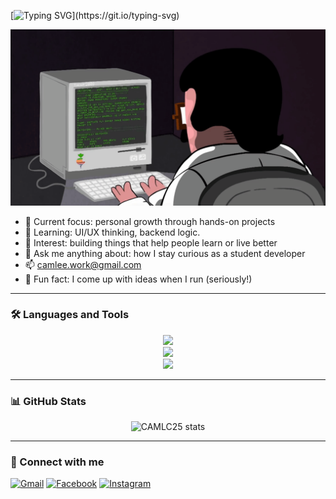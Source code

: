 [![Typing SVG](https://readme-typing-svg.demolab.com?font=Fira+Code&pause=1000&width=435&lines=Xin+ch%C3%A0o+%F0%9F%91%8B%2C+t%C3%B4i+l%C3%A0+CAM.;Hi+%F0%9F%91%8B%2C+I'm+CAM.;%E3%81%93%E3%82%93%E3%81%AB%E3%81%A1%E3%81%AF%E3%80%81CAM%E3%81%A7%E3%81%99%E3%80%82;%E4%BD%A0%E5%A5%BD%EF%BC%8C%E6%88%91%E6%98%AFCAM%E3%80%82;%EC%95%88%EB%85%95%ED%95%98%EC%84%B8%EC%9A%94%2C+%EC%A0%80%EB%8A%94+CAM%EC%9E%85%EB%8B%88%EB%8B%A4.)](https://git.io/typing-svg)

<p align="center">
  <img src="https://raw.githubusercontent.com/CAMLC25/CAMLC25/main/cam.gif" alt="Welcome GIF" width="600" />
</p>

- 🚧 Current focus: personal growth through hands-on projects
- 🌱 Learning: UI/UX thinking, backend logic.
- 🧠 Interest: building things that help people learn or live better
- 💬 Ask me anything about: how I stay curious as a student developer
- 📫 camlee.work@gmail.com
- 🏃 Fun fact: I come up with ideas when I run (seriously!)

---

### 🛠️ Languages and Tools
<p align="center">
  <img src="https://skillicons.dev/icons?i=java,kotlin,cpp,c,php,python,html,css,js,bootstrap" />
  <br />
  <img src="https://skillicons.dev/icons?i=androidstudio,eclipse,idea,vscode,figma,postman,git,github" />
  <br />
  <img src="https://skillicons.dev/icons?i=laravel,spring,nodejs,firebase,mysql" />
</p>


---

### 📊 GitHub Stats
<p align="center">
  <img src="https://github-readme-stats.vercel.app/api?username=CAMLC25&show_icons=true&theme=radical" alt="CAMLC25 stats" />
</p>

---

### 🔗 Connect with me
[![Gmail](https://img.shields.io/badge/Gmail-c14438?style=for-the-badge&logo=gmail&logoColor=white)](mailto:camlee.work@gmail.com)
[![Facebook](https://img.shields.io/badge/Facebook-1877F2?style=for-the-badge&logo=facebook&logoColor=white)](https://www.facebook.com/blvck.camle)
[![Instagram](https://img.shields.io/badge/Instagram-E4405F?style=for-the-badge&logo=instagram&logoColor=white)](https://www.instagram.com/lc.blvck?utm_source=ig_web_button_share_sheet&igsh=OHoybXhscHJqMngw)
